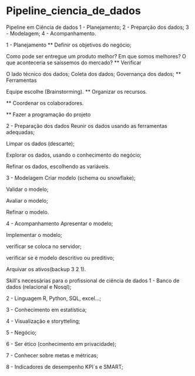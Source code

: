 # Pipeline_ciencia_de_dados
Pipeline em Ciência de dados
1 - Planejamento; 2 - Preparção dos dados; 3 - Modelagem; 4 - Acompanhamento.

1 - Planejamento
** Definir os objetivos do negócio;

Como pode ser entregue um produto melhor?
Em que somos melhores?
O que aconteceria se saíssemos do mercado?
** Verificar

O lado técnico dos dados;
Coleta dos dados;
Governança dos dados;
** Ferramentas

Equipe escolhe (Brainstorming).
** Organizar os recursos.

** Coordenar os colaboradores.

** Fazer a programação do projeto

2 - Preparação dos dados
Reunir os dados usando as ferramentas adequadas;

Limpar os dados (descarte);

Explorar os dados, usando o conhecimento do negócio;

Refinar os dados, escolhendo as variáveis.

3 - Modelagem
Criar modelo (schema ou snowflake);

Validar o modelo;

Avaliar o modelo;

Refinar o modelo.


4 - Acompanhamento
Apresentar o modelo;

Implementar o modelo;

verificar se coloca no servidor;

verificar se é modelo descritivo ou preditivo;

Arquivar os ativos(backup 3 2 1).

Skill's necessárias para o profissional de ciência de dados
1 - Banco de dados (relacional e Nosql);

2 - Linguagem R, Python, SQL, excel...;

3 - Conhecimento em estatística;

4 - Visualização e storytteling;

5 - Negócio;

6 - Ser ético (conhecimento em privacidade);

7 - Conhecer sobre metas e métricas;

8 - Indicadores de desempenho KPI´s e SMART;


